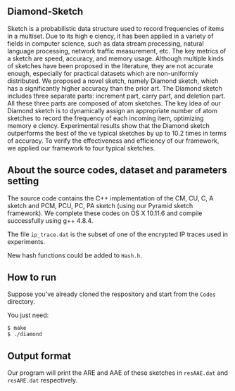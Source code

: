 ## Diamond-Sketch
Sketch is a probabilistic data structure used to record frequencies of items in a multiset. Due to its high e ciency, it has been applied in a variety of fields in computer science, such as data stream processing, natural language processing, network traffic measurement, etc. The key metrics of a sketch are speed, accuracy, and memory usage. Although multiple kinds of sketches have been proposed in the literature, they are not accurate enough, especially for practical datasets which are non-uniformly distributed. We proposed a novel sketch, namely Diamond sketch, which has a significantly higher accuracy than the prior art. The Diamond sketch includes three separate parts: increment part, carry part, and deletion part. All these three parts are composed of atom sketches. The key idea of our Diamond sketch is to dynamically assign an appropriate number of atom sketches to record the frequency of each incoming item, optimizing memory e ciency. Experimental results show that the Diamond sketch outperforms the best of the  ve typical sketches by up to 10.2 times in terms of accuracy. To verify the effectiveness and efficiency of our framework, we applied our framework to four typical sketches.

## About the source codes, dataset and parameters setting

The source code contains the C++ implementation of the CM, CU, C, A sketch and PCM, PCU, PC, PA sketch (using our Pyramid sketch framework). We complete these codes on OS X 10.11.6 and compile successfully using g++ 4.8.4. 

The file `ip_trace.dat` is the subset of one of the encrypted IP traces used in experiments.

New hash functions could be added to `Hash.h`.

## How to run

Suppose you've already cloned the respository and start from the `Codes` directory.

You just need:

	$ make 
	$ ./diamond


## Output format

Our program will print the ARE and AAE of these sketches in `resAAE.dat` and `resARE.dat` respectively.
